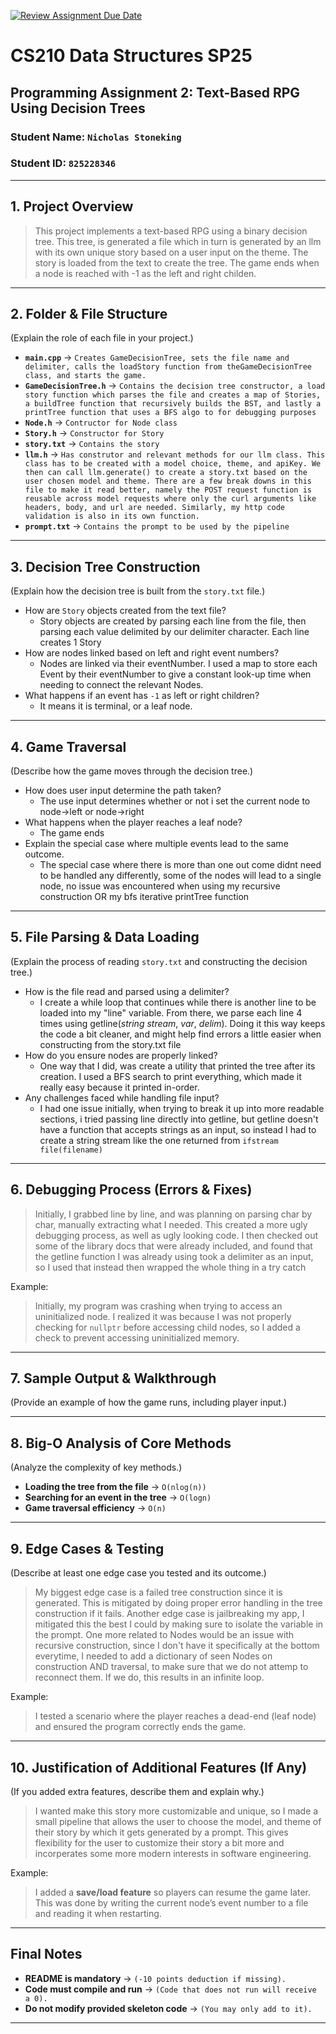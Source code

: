 [![Review Assignment Due Date](https://classroom.github.com/assets/deadline-readme-button-22041afd0340ce965d47ae6ef1cefeee28c7c493a6346c4f15d667ab976d596c.svg)](https://classroom.github.com/a/jIKk4bke)
# CS210 Data Structures SP25
## Programming Assignment 2: Text-Based RPG Using Decision Trees

### **Student Name:** `Nicholas Stoneking`  
### **Student ID:** `825228346`  

---

## **1. Project Overview**
> This project implements a text-based RPG using a binary decision tree. This tree, is generated a file which in turn is generated by an llm with its own unique story based on a user input on the theme. The story is loaded from the text to create the tree. The game ends when a node is reached with -1 as the left and right childen.

---

## **2. Folder & File Structure**
(Explain the role of each file in your project.)

- **`main.cpp`** → `Creates GameDecisionTree, sets the file name and delimiter, calls the loadStory function from theGameDecisionTree class, and starts the game.`
- **`GameDecisionTree.h`** → `Contains the decision tree constructor, a load story function which parses the file and creates a map of Stories, a buildTree function that recursively builds the BST, and lastly a printTree function that uses a BFS algo to for debugging purposes`
- **`Node.h`** → `Contructor for Node class`  
- **`Story.h`** → `Constructor for Story`
- **`story.txt`** → `Contains the story`
- **`llm.h`** → `Has construtor and relevant methods for our llm class. This class has to be created with a model choice, theme, and apiKey. We then can call llm.generate() to create a story.txt based on the user chosen model and theme. There are a few break downs in this file to make it read better, namely the POST request function is reusable across model requests where only the curl arguments like headers, body, and url are needed. Similarly, my http code validation is also in its own function.`
- **`prompt.txt`** → `Contains the prompt to be used by the pipeline`

---

## **3. Decision Tree Construction**
(Explain how the decision tree is built from the `story.txt` file.)

- How are `Story` objects created from the text file?
  - Story objects are created by parsing each line from the file, then parsing each value delimited by our delimiter character. Each line creates 1 Story
- How are nodes linked based on left and right event numbers?
  - Nodes are linked via their eventNumber. I used a map to store each Event by their eventNumber to give a constant look-up time when needing to connect the relevant Nodes.
- What happens if an event has `-1` as left or right children?
  - It means it is terminal, or a leaf node.

---

## **4. Game Traversal**
(Describe how the game moves through the decision tree.)

- How does user input determine the path taken?
  - The use input determines whether or not i set the current node to node->left or node->right
- What happens when the player reaches a leaf node?
  - The game ends
- Explain the special case where multiple events lead to the same outcome.
  - The special case where there is more than one out come didnt need to be handled any differently, some of the nodes will lead to a single node, no issue was encountered when using my recursive construction OR my bfs iterative printTree function

---

## **5. File Parsing & Data Loading**
(Explain the process of reading `story.txt` and constructing the decision tree.)

- How is the file read and parsed using a delimiter?
  - I create a while loop that continues while there is another line to be loaded into my "line" variable. From there, we parse each line 4 times using getline(*string stream*, *var*, *delim*). Doing it this way keeps the code a bit cleaner, and might help find errors a little easier when constructing from the story.txt file
- How do you ensure nodes are properly linked?
  - One way that I did, was create a utility that printed the tree after its creation. I used a BFS search to print everything, which made it really easy because it printed in-order.
- Any challenges faced while handling file input?
  - I had one issue initially, when trying to break it up into more readable sections, i tried passing line directly into getline, but getline doesn't have a function that accepts strings as an input, so instead I had to create a string stream like the one returned from `ifstream file(filename)`

---

## **6. Debugging Process (Errors & Fixes)**
> Initially, I grabbed line by line, and was planning on parsing char by char, manually extracting what I needed. This created a more ugly debugging process, as well as ugly looking code. I then checked out some of the library docs that were already included, and found that the getline function I was already using took a delimiter as an input, so I used that instead then wrapped the whole thing in a try catch

Example:
> Initially, my program was crashing when trying to access an uninitialized node. I realized it was because I was not properly checking for `nullptr` before accessing child nodes, so I added a check to prevent accessing uninitialized memory.

---

## **7. Sample Output & Walkthrough**
(Provide an example of how the game runs, including player input.)

---

## **8. Big-O Analysis of Core Methods**
(Analyze the complexity of key methods.)

- **Loading the tree from the file** → `O(nlog(n))`
- **Searching for an event in the tree** → `O(logn)`
- **Game traversal efficiency** → `O(n)`

---

## **9. Edge Cases & Testing**
(Describe at least one edge case you tested and its outcome.)

> My biggest edge case is a failed tree construction since it is generated. This is mitigated by doing proper error handling in the tree construction if it fails.
> Another edge case is jailbreaking my app, I mitigated this the best I could by making sure to isolate the variable in the prompt.
> One more related to Nodes would be an issue with recursive construction, since I don't have it specifically at the bottom everytime, I needed to add a dictionary of seen Nodes on construction AND traversal, to make sure that we do not attemp to reconnect them. If we do, this results in an infinite loop.

Example:
> I tested a scenario where the player reaches a dead-end (leaf node) and ensured the program correctly ends the game.

---

## **10. Justification of Additional Features (If Any)**
(If you added extra features, describe them and explain why.)

> I wanted make this story more customizable and unique, so I made a small pipeline that allows the user to choose the model, and theme of their story by which it gets generated by a prompt. This gives flexibility for the user to customize their story a bit more and incorperates some more modern interests in software engineering.

Example:
> I added a **save/load feature** so players can resume the game later. This was done by writing the current node’s event number to a file and reading it when restarting.

---

## **Final Notes**
- **README is mandatory** → `(-10 points deduction if missing).`  
- **Code must compile and run** → `(Code that does not run will receive a 0).`  
- **Do not modify provided skeleton code** → `(You may only add to it).`  

---
